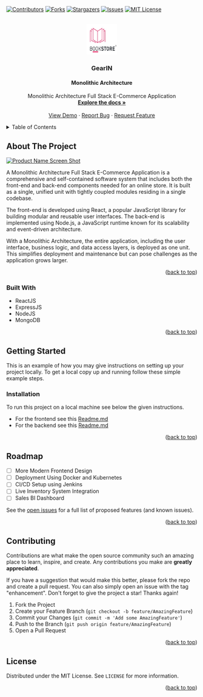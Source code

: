 <a name="readme-top"></a>

<!-- PROJECT SHIELDS -->
<!--
*** I'm using markdown "reference style" links for readability.
*** Reference links are enclosed in brackets [ ] instead of parentheses ( ).
*** See the bottom of this document for the declaration of the reference variables
*** for contributors-url, forks-url, etc. This is an optional, concise syntax you may use.
*** https://www.markdownguide.org/basic-syntax/#reference-style-links
-->
[![Contributors][contributors-shield]][contributors-url]
[![Forks][forks-shield]][forks-url]
[![Stargazers][stars-shield]][stars-url]
[![Issues][issues-shield]][issues-url]
[![MIT License][license-shield]][license-url]


<!-- PROJECT LOGO -->
<br />
<div align="center">
  <a href="https://github.com/Code-Flaps/GearIN-Monolithic">
    <img src="./Assets/Logo.png" alt="Logo" width="80" height="80">
  </a>

<h3 align="center">GearIN</h3>
<h4 align="center">Monolithic Architecture</h4>
  <p align="center">
    Monolithic Architecture Full Stack E-Commerce Application
    <br />
    <a href="https://github.com/Code-Flaps/GearIN-Monolithic"><strong>Explore the docs »</strong></a>
    <br />
    <br />
    <a href="https://github.com/Code-Flaps/GearIN-Monolithic">View Demo</a>
    ·
    <a href="https://github.com/Code-Flaps/GearIN-Monolithic/issues">Report Bug</a>
    ·
    <a href="https://github.com/Code-Flaps/GearIN-Monolithic/issues">Request Feature</a>
  </p>
</div>

<!-- TABLE OF CONTENTS -->
<details>
  <summary>Table of Contents</summary>
  <ol>
    <li>
      <a href="#about-the-project">About The Project</a>
      <ul>
        <li><a href="#built-with">Built With</a></li>
      </ul>
    </li>
    <li>
      <a href="#getting-started">Getting Started</a>
      <ul>
        <li><a href="#installation">Installation</a></li>
      </ul>
    </li>
    <li><a href="#roadmap">Roadmap</a></li>
    <li><a href="#contributing">Contributing</a></li>
    <li><a href="#license">License</a></li>
  </ol>
</details>

<!-- ABOUT THE PROJECT -->
## About The Project

[![Product Name Screen Shot][product-screenshot]](https://example.com)

A Monolithic Architecture Full Stack E-Commerce Application is a comprehensive and self-contained software system that includes both the front-end and back-end components needed for an online store. It is built as a single, unified unit with tightly coupled modules residing in a single codebase.

The front-end is developed using React, a popular JavaScript library for building modular and reusable user interfaces. The back-end is implemented using Node.js, a JavaScript runtime known for its scalability and event-driven architecture.

With a Monolithic Architecture, the entire application, including the user interface, business logic, and data access layers, is deployed as one unit. This simplifies deployment and maintenance but can pose challenges as the application grows larger.

<p align="right">(<a href="#readme-top">back to top</a>)</p>

### Built With

- ReactJS
- ExpressJS
- NodeJS
- MongoDB

<p align="right">(<a href="#readme-top">back to top</a>)</p>

<!-- GETTING STARTED -->
## Getting Started

This is an example of how you may give instructions on setting up your project locally.
To get a local copy up and running follow these simple example steps.

### Installation

To run this project on a local machine see below the given instructions.

- For the frontend see this [Readme.md](./Frontend/Readme.md)
- For the backend see this [Readme.md](./Backend/Readme.md)

<p align="right">(<a href="#readme-top">back to top</a>)</p>

<!-- ROADMAP -->
## Roadmap

- [ ] More Modern Frontend Design
- [ ] Deployment Using Docker and Kubernetes
- [ ] CI/CD Setup using Jenkins
- [ ] Live Inventory System Integration
- [ ] Sales BI Dashboard

See the [open issues](https://github.com/Code-Flaps/GearIN-Monolithic/issues) for a full list of proposed features (and known issues).

<p align="right">(<a href="#readme-top">back to top</a>)</p>

<!-- CONTRIBUTING -->
## Contributing

Contributions are what make the open source community such an amazing place to learn, inspire, and create. Any contributions you make are **greatly appreciated**.

If you have a suggestion that would make this better, please fork the repo and create a pull request. You can also simply open an issue with the tag "enhancement".
Don't forget to give the project a star! Thanks again!

1. Fork the Project
2. Create your Feature Branch (`git checkout -b feature/AmazingFeature`)
3. Commit your Changes (`git commit -m 'Add some AmazingFeature'`)
4. Push to the Branch (`git push origin feature/AmazingFeature`)
5. Open a Pull Request

<p align="right">(<a href="#readme-top">back to top</a>)</p>

<!-- LICENSE -->
## License

Distributed under the MIT License. See `LICENSE` for more information.

<p align="right">(<a href="#readme-top">back to top</a>)</p>

[contributors-shield]: https://img.shields.io/github/contributors/Code-Flaps/GearIN.svg?style=for-the-badge
[contributors-url]: https://github.com/Code-Flaps/GearIN-Monolithic/graphs/contributors
[forks-shield]: https://img.shields.io/github/forks/Code-Flaps/GearIN.svg?style=for-the-badge
[forks-url]: https://github.com/Code-Flaps/GearIN-Monolithic/network/members
[stars-shield]: https://img.shields.io/github/stars/Code-Flaps/GearIN.svg?style=for-the-badge
[stars-url]: https://github.com/Code-Flaps/GearIN-Monolithic/stargazers
[issues-shield]: https://img.shields.io/github/issues/Code-Flaps/GearIN.svg?style=for-the-badge
[issues-url]: https://github.com/Code-Flaps/GearIN-Monolithic/issues
[license-shield]: https://img.shields.io/github/license/Code-Flaps/GearIN.svg?style=for-the-badge
[license-url]: https://github.com/Code-Flaps/GearIN-Monolithic/blob/main/LICENSE
[product-screenshot]: images/screenshot.png